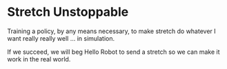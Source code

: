 # Stretch Unstoppable

Training a policy, by any means necessary, to make stretch do whatever I want really really well ... in simulation. 

If we succeed, we will beg Hello Robot to send a stretch so we can make it work in the real world.


